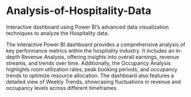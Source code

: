 # Analysis-of-Hospitality-Data
Interactive dashboard using Power BI’s advanced data visualization techniques to analyze the Hospitality data.

The interactive Power BI dashboard provides a comprehensive analysis of key performance metrics within the hospitality industry. It includes an in-depth Revenue Analysis, offering insights into overall earnings, revenue streams, and trends over time. Additionally, the Occupancy Analysis highlights room utilization rates, peak booking periods, and occupancy trends to optimize resource allocation. The dashboard also features a detailed view of Weekly Trends, showcasing fluctuations in revenue and occupancy levels across different timeframes.
